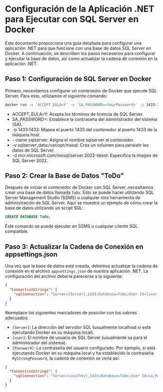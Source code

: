 # Configuración de la Aplicación .NET para Ejecutar con SQL Server en Docker

Este documento proporciona una guía detallada para configurar una aplicación .NET para que funcione con una base de datos SQL Server en Docker. A continuación, se describen los pasos necesarios para configurar y ejecutar la base de datos, así como actualizar la cadena de conexión en la aplicación .NET.

## Paso 1: Configuración de SQL Server en Docker

Primero, necesitamos configurar un contenedor de Docker que ejecute SQL Server. Para esto, utilizamos el siguiente comando:

```sh
docker run -e 'ACCEPT_EULA=Y' -e 'SA_PASSWORD=<YourPassword>' -p 1433:1433 --name sqlserver -v sqlserver_data:/var/opt/mssql -d mcr.microsoft.com/mssql/server:2022-latest
```

- ACCEPT_EULA=Y: Acepta los términos de licencia de SQL Server.
- SA_PASSWORD=<YourPassword>: Establece la contraseña del administrador del sistema (SA).
- -p 1433:1433: Mapea el puerto 1433 del contenedor al puerto 1433 de la máquina host.
- --name sqlserver: Asigna el nombre sqlserver al contenedor.
- -v sqlserver_data:/var/opt/mssql: Crea un volumen para persistir los datos de SQL Server.
- -d mcr.microsoft.com/mssql/server:2022-latest: Especifica la imagen de SQL Server 2022.

## Paso 2: Crear la Base de Datos "ToDo"

Después de iniciar el contenedor de Docker con SQL Server, necesitamos crear una base de datos llamada `ToDo`. Esto se puede hacer utilizando SQL Server Management Studio (SSMS) o cualquier otra herramienta de administración de SQL Server. Aquí se muestra un ejemplo de cómo crear la base de datos utilizando un script SQL:

```sql
CREATE DATABASE ToDo;
```
Este comando se puede ejecutar en SSMS o cualquier cliente SQL compatible.

## Paso 3: Actualizar la Cadena de Conexión en appsettings.json

Una vez que la base de datos esté creada, debemos actualizar la cadena de conexión en el archivo `appsettings.json` de nuestra aplicación .NET. La configuración del archivo debería parecerse a la siguiente:
```json
{
  "ConnectionStrings": {
    "sqlConnection": "Server=[Server],1433;Database=ToDo;User Id=[user];Password=[Password];Trust Server Certificate=true"
  }
} 
```

Reemplace los siguientes marcadores de posición con los valores adecuados:
- `[Server]`: La dirección del servidor SQL (usualmente localhost si está ejecutando Docker en su máquina local).
- `[user]`: El nombre de usuario de SQL Server (usualmente sa para el administrador del sistema).
- `[Password]`: La contraseña del usuario configurado.
Por ejemplo, si está ejecutando Docker en su máquina local y ha establecido la contraseña `MyStrongPassword`, la cadena de conexión se vería así:

```json
{
  "ConnectionStrings": {
    "sqlConnection": "Server=localhost,1433;Database=ToDo;User Id=sa;Password=MyStrongPassword;Trust Server Certificate=true"
  }
}
```
